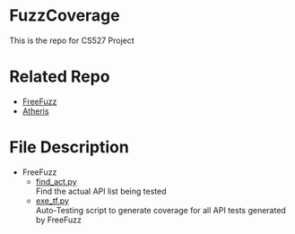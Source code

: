 # FuzzCoverage
This is the repo for CS527 Project
# Related Repo
- [FreeFuzz](https://github.com/ise-uiuc/FreeFuzz)
- [Atheris](https://github.com/google/atheris)
# File Description
- FreeFuzz
  - [find_act.py](https://github.com/huan1372/FuzzCoverage/blob/main/FreeFuzz/find_act.py)\
    Find the actual API list being tested
  - [exe_tf.py](https://github.com/huan1372/FuzzCoverage/blob/main/FreeFuzz/exe_tf.py) \
    Auto-Testing script to generate coverage for all API tests generated by FreeFuzz
  
